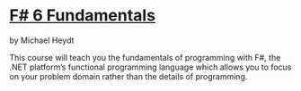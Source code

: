 # [F# 6 Fundamentals](https://app.pluralsight.com/library/courses/f-sharp-6-fundamentals/table-of-contents)

by Michael Heydt

This course will teach you the fundamentals of programming with F#, the .NET platform’s functional programming language which allows you to focus on your problem domain rather than the details of programming.

